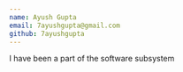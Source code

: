 ```yaml
---
name: Ayush Gupta
email: 7ayushgupta@gmail.com
github: 7ayushgupta
---
```


I have been a part of the software subsystem